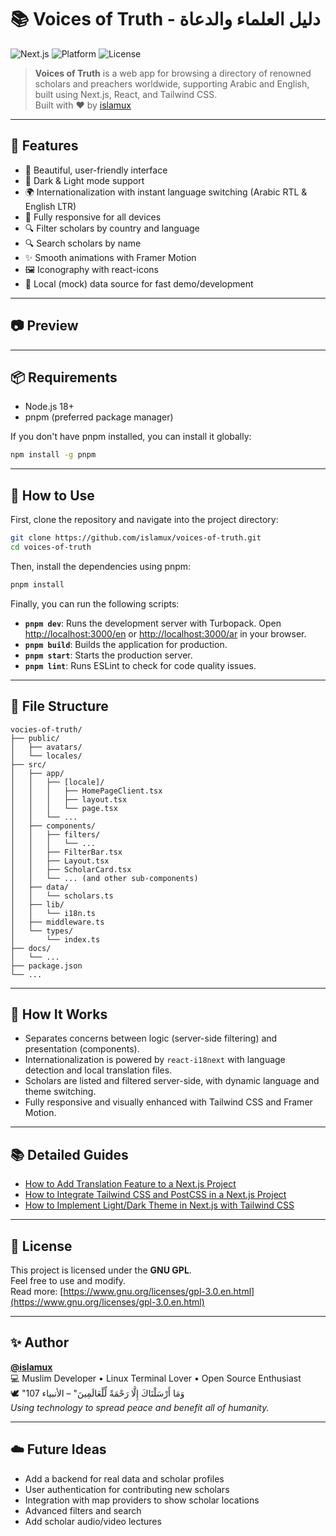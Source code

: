 # 📚 Voices of Truth - دليل العلماء والدعاة

![Next.js](https://img.shields.io/badge/Next.js-14.x-blue?logo=next.js&style=flat-square)
![Platform](https://img.shields.io/badge/Platform-Web-blueviolet?style=flat-square)
![License](https://img.shields.io/badge/License-GNU%20GPL-red?logo=gnu&style=flat-square)

> **Voices of Truth** is a web app for browsing a directory of renowned scholars and preachers worldwide, supporting Arabic and English, built using Next.js, React, and Tailwind CSS.  
> Built with ❤️ by [islamux](mailto:fathi733@gmail.coom)

---

## 🚀 Features

- 🎨 Beautiful, user-friendly interface
- 🌙 Dark & Light mode support
- 🌍 Internationalization with instant language switching (Arabic RTL & English LTR)
- 📱 Fully responsive for all devices
- 🔍 Filter scholars by country and language
- 🔍 Search scholars by name
- ✨ Smooth animations with Framer Motion
- 🖼️ Iconography with react-icons
- 📝 Local (mock) data source for fast demo/development

---

## 📷 Preview

<!-- You can add a screenshot here if available
![App Preview](public/preview.png)
-->

---

## 📦 Requirements

- Node.js 18+
- pnpm (preferred package manager)

If you don't have pnpm installed, you can install it globally:
```bash
npm install -g pnpm
```

---

## 🧪 How to Use

First, clone the repository and navigate into the project directory:

```bash
git clone https://github.com/islamux/voices-of-truth.git
cd voices-of-truth
```

Then, install the dependencies using pnpm:

```bash
pnpm install
```

Finally, you can run the following scripts:

*   **`pnpm dev`**: Runs the development server with Turbopack. Open [http://localhost:3000/en](http://localhost:3000/en) or [http://localhost:3000/ar](http://localhost:3000/ar) in your browser.
*   **`pnpm build`**: Builds the application for production.
*   **`pnpm start`**: Starts the production server.
*   **`pnpm lint`**: Runs ESLint to check for code quality issues.


---

## 📂 File Structure

```
vocies-of-truth/
├── public/
│   ├── avatars/
│   └── locales/
├── src/
│   ├── app/
│   │   ├── [locale]/
│   │   │   ├── HomePageClient.tsx
│   │   │   ├── layout.tsx
│   │   │   └── page.tsx
│   │   └── ...
│   ├── components/
│   │   ├── filters/
│   │   │   └── ...
│   │   ├── FilterBar.tsx
│   │   ├── Layout.tsx
│   │   ├── ScholarCard.tsx
│   │   └── ... (and other sub-components)
│   ├── data/
│   │   └── scholars.ts
│   ├── lib/
│   │   └── i18n.ts
│   ├── middleware.ts
│   └── types/
│       └── index.ts
├── docs/
│   └── ...
├── package.json
└── ...
```

---

## 🧠 How It Works

- Separates concerns between logic (server-side filtering) and presentation (components).
- Internationalization is powered by `react-i18next` with language detection and local translation files.
- Scholars are listed and filtered server-side, with dynamic language and theme switching.
- Fully responsive and visually enhanced with Tailwind CSS and Framer Motion.

---

## 📚 Detailed Guides

- [How to Add Translation Feature to a Next.js Project](./docs/04_FEATURE_TRANSLATION.md)
- [How to Integrate Tailwind CSS and PostCSS in a Next.js Project](./docs/03_STYLING_GUIDE.md)
- [How to Implement Light/Dark Theme in Next.js with Tailwind CSS](./docs/03_STYLING_GUIDE.md)

---

## 📜 License

This project is licensed under the **GNU GPL**.  
Feel free to use and modify.  
Read more: [https://www.gnu.org/licenses/gpl-3.0.en.html](https://www.gnu.org/licenses/gpl-3.0.en.html)

---

## ✨ Author

**[@islamux](https://github.com/islamux)**  
💻 Muslim Developer • Linux Terminal Lover • Open Source Enthusiast  
🕊️ "وَمَا أَرْسَلْنَاكَ إِلَّا رَحْمَةً لِّلْعَالَمِينَ" – الأنبياء 107  
*Using technology to spread peace and benefit all of humanity.*

---

## ☁️ Future Ideas

- Add a backend for real data and scholar profiles
- User authentication for contributing new scholars
- Integration with map providers to show scholar locations
- Advanced filters and search
- Add scholar audio/video lectures
